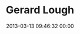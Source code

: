 ---
title: "Gerard Lough"
date: 2013-03-13 09:46:32 00:00
permalink: /av
twitter: ""
likes: [1738,1739,1740,1792,1793,1794]
id: 1842
gravatar: "http://www.gravatar.com/avatar/37503faf9355483f76278832b70c4b22"
---